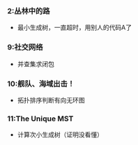 ### 2:丛林中的路
* 最小生成树，一直超时，用别人的代码A了

### 9:社交网络
* 并查集求闭包

### 10:舰队、海域出击！
* 拓扑排序判断有向无环图

### 11:The Unique MST
* 计算次小生成树（证明没看懂）

